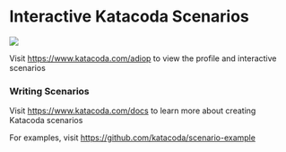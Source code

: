 # Interactive Katacoda Scenarios

[![](http://shields.katacoda.com/katacoda/adiop/count.svg)](https://www.katacoda.com/adiop "Get your profile on Katacoda.com")

Visit https://www.katacoda.com/adiop to view the profile and interactive scenarios

### Writing Scenarios
Visit https://www.katacoda.com/docs to learn more about creating Katacoda scenarios

For examples, visit https://github.com/katacoda/scenario-example
